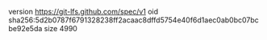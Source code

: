 version https://git-lfs.github.com/spec/v1
oid sha256:5d2b0787f6791328238ff2acaac8dffd5754e40f6d1aec0ab0bc07bcbe92e5da
size 4990
